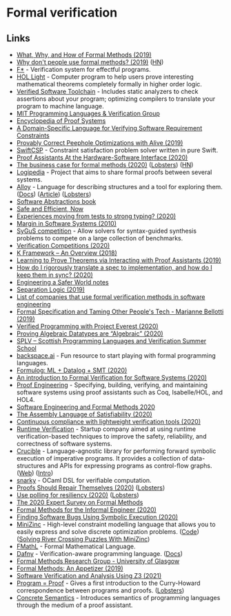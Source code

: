 # Formal verification

## Links

* [What, Why, and How of Formal Methods \(2019\)](https://cloudbootup.com/post/what-why-and-how-of-formal-methods.html)
* [Why don't people use formal methods? \(2019\)](https://www.hillelwayne.com/post/why-dont-people-use-formal-methods/) \([HN](https://news.ycombinator.com/item?id=18965274)\)
* [F\*](https://github.com/FStarLang/FStar) - Verification system for effectful programs.
* [HOL Light](https://www.cl.cam.ac.uk/%7Ejrh13/hol-light/) - Computer program to help users prove interesting mathematical theorems completely formally in higher order logic.
* [Verified Software Toolchain](https://github.com/PrincetonUniversity/VST) - Includes static analyzers to check assertions about your program; optimizing compilers to translate your program to machine language.
* [MIT Programming Languages & Verification Group](http://plv.csail.mit.edu/)
* [Encyclopedia of Proof Systems](https://github.com/ProofSystem/Encyclopedia/blob/master/main.pdf)
* [A Domain-Specific Language for Verifying Software Requirement Constraints](https://arxiv.org/pdf/1911.02679.pdf)
* [Provably Correct Peephole Optimizations with Alive \(2019\)](https://www.cs.cornell.edu/courses/cs6120/2019fa/blog/alive/)
* [SwiftCSP](https://github.com/davecom/SwiftCSP) - Constraint satisfaction problem solver written in pure Swift.
* [Proof Assistants At the Hardware-Software Interface \(2020\)](https://www.youtube.com/watch?v=GXXOyXeyKeY)
* [The business case for formal methods \(2020\)](https://www.hillelwayne.com/post/business-case-formal-methods/) \([Lobsters](https://lobste.rs/s/ywgjhd/business_case_for_formal_methods)\) \([HN](https://news.ycombinator.com/item?id=22321756)\)
* [Logipedia](https://github.com/Deducteam/Logipedia) - Project that aims to share formal proofs between several systems.
* [Alloy](http://alloytools.org/about.html) - Language for describing structures and a tool for exploring them. \([Docs](https://alloy.readthedocs.io/en/latest/)\) \([Article](https://www.hillelwayne.com/post/alloydocs/)\) \([Lobsters](https://lobste.rs/s/g41wko/announcing_alloydocs)\)
* [Software Abstractions book](http://softwareabstractions.org/)
* [Safe and Efficient, Now](http://okmij.org/ftp/Computation/lightweight-static-guarantees.html)
* [Experiences moving from tests to strong typing? \(2020\)](https://lobste.rs/s/olecii/experiences_moving_from_tests_strong)
* [Margin in Software Systems \(2010\)](https://blog.regehr.org/archives/50)
* [SyGuS competition](https://sygus.org/) - Allow solvers for syntax-guided synthesis problems to compete on a large collection of benchmarks.
* [Verification Competitions \(2020\)](https://alastairreid.github.io/verification-competitions/)
* [K Framework – An Overview \(2018\)](https://runtimeverification.com/blog/k-framework-an-overview/)
* [Learning to Prove Theorems via Interacting with Proof Assistants \(2019\)](https://arxiv.org/abs/1905.09381)
* [How do I rigorously translate a spec to implementation, and how do I keep them in sync? \(2020\)](https://twitter.com/hillelogram/status/1258440258343112715)
* [Engineering a Safer World notes](https://lobste.rs/s/fcntwr/what_are_you_doing_this_weekend#c_kesgdu)
* [Separation Logic \(2019\)](https://cacm.acm.org/magazines/2019/2/234356-separation-logic/fulltext)
* [List of companies that use formal verification methods in software engineering](https://github.com/ligurio/practical-fm)
* [Formal Specification and Taming Other People's Tech - Marianne Bellotti \(2019\)](https://www.youtube.com/watch?v=oMSmkRGzQ64)
* [Verified Programming with Project Everest \(2020\)](https://www.youtube.com/watch?v=5B7iI2onu8s)
* [Proving Algebraic Datatypes are “Algebraic” \(2020\)](https://soap.coffee/~lthms/posts/AlgebraicDatatypes.html)
* [SPLV – Scottish Programming Languages and Verification Summer School](http://www.macs.hw.ac.uk/splv/)
* [backspace.ai](https://backspace.ai/) - Fun resource to start playing with formal programming languages.
* [Formulog: ML + Datalog + SMT \(2020\)](http://www.weaselhat.com/2020/08/07/formulog-ml-datalog-smt/)
* [An introduction to Formal Verification for Software Systems \(2020\)](https://www.moritz.systems/blog/an-introduction-to-formal-verification/)
* [Proof Engineering](https://proofengineering.org/) - Specifying, building, verifying, and maintaining software systems using proof assistants such as Coq, Isabelle/HOL, and HOL4.
* [Software Engineering and Formal Methods 2020](https://event.cwi.nl/sefm2020/)
* [The Assembly Language of Satisfiability \(2020\)](https://jix.one/the-assembly-language-of-satisfiability/)
* [Continuous compliance with lightweight verification tools \(2020\)](https://homes.cs.washington.edu/~mernst/pubs/continuous-compliance-ase2020.pdf)
* [Runtime Verification](https://runtimeverification.com/) - Startup company aimed at using runtime verification-based techniques to improve the safety, reliability, and correctness of software systems.
* [Crucible](https://github.com/GaloisInc/crucible) - Language-agnostic library for performing forward symbolic execution of imperative programs. It provides a collection of data-structures and APIs for expressing programs as control-flow graphs. \([Web](https://crux.galois.com/)\) \([Intro](https://galois.com/blog/2020/10/crux-introducing-our-new-open-source-tool-for-software-verification/)\)
* [snarky](https://github.com/o1-labs/snarky) - OCaml DSL for verifiable computation.
* [Proofs Should Repair Themselves \(2020\)](https://galois.com/blog/2020/12/proofs-should-repair-themselves/) \([Lobsters](https://lobste.rs/s/vh1edq/proofs_should_repair_themselves)\)
* [Use polling for resiliency \(2020\)](https://blog.gchinis.com/posts/use-polling-for-resiliency/) \([Lobsters](https://lobste.rs/s/7vpobg/use_polling_for_resiliency)\)
* [The 2020 Expert Survey on Formal Methods](http://www.fmeurope.org/documents/Garavel-terBeek-vandePol-20.pdf)
* [Formal Methods for the Informal Engineer \(2020\)](https://fmie2021.github.io/)
* [Finding Software Bugs Using Symbolic Execution \(2020\)](https://sasnauskas.eu/finding-software-bugs-using-symbolic-execution/)
* [MiniZinc](https://www.minizinc.org/) - High-level constraint modelling language that allows you to easily express and solve discrete optimization problems. \([Code](https://github.com/MiniZinc/libminizinc)\) \([Solving River Crossing Puzzles With MiniZinc](https://sasnauskas.eu/solving-river-crossing-puzzles-with-minizinc/)\)
* [FMathL](https://www.mat.univie.ac.at/~neum/FMathL.html) - Formal Mathematical Language.
* [Dafny](https://github.com/dafny-lang/dafny) - Verification-aware programming language. \([Docs](https://dafny-lang.github.io/dafny/)\)
* [Formal Methods Research Group - University of Glasgow](http://www.dcs.gla.ac.uk/research/formalmethods/)
* [Formal Methods: An Appetizer \(2019\)](https://www.springer.com/gp/book/9783030051556)
* [Software Verification and Analysis Using Z3 \(2021\)](https://research.nccgroup.com/2021/01/29/software-verification-and-analysis-using-z3/)
* [Program = Proof](http://www.lix.polytechnique.fr/Labo/Samuel.Mimram/teaching/INF551/course.pdf) - Gives a first introduction to the Curry-Howard correspondence between programs and proofs. \([Lobsters](https://lobste.rs/s/d4ixfd/program_proof)\)
* [Concrete Semantics](http://concrete-semantics.org/) - Introduces semantics of programming languages through the medium of a proof assistant.

